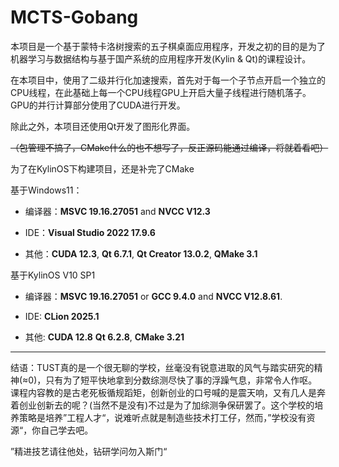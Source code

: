 # MCTS-Gobang

本项目是一个基于蒙特卡洛树搜索的五子棋桌面应用程序，开发之初的目的是为了机器学习与数据结构与基于国产系统的应用程序开发(Kylin & Qt)的课程设计。

在本项目中，使用了二级并行化加速搜索，首先对于每一个子节点开启一个独立的CPU线程，在此基础上每一个CPU线程GPU上开启大量子线程进行随机落子。GPU的并行计算部分使用了CUDA进行开发。

除此之外，本项目还使用Qt开发了图形化界面。

~~（包管理不搞了，CMake什么的也不想写了，反正源码能通过编译，将就着看吧）~~

为了在KylinOS下构建项目，还是补完了CMake

基于Windows11：

+ 编译器：**MSVC 19.16.27051** and **NVCC V12.3**

+ IDE：**Visual Studio 2022 17.9.6**

+ 其他：**CUDA 12.3**, **Qt 6.7.1**, **Qt Creator 13.0.2**, **QMake 3.1**

基于KylinOS V10 SP1

+ 编译器：**MSVC 19.16.27051** or **GCC 9.4.0** and **NVCC V12.8.61**.

+ IDE: **CLion 2025.1**

+ 其他: **CUDA 12.8**  **Qt 6.2.8**, **CMake 3.21**

---

结语：TUST真的是一个很无聊的学校，丝毫没有锐意进取的风气与踏实研究的精神(≈0)，只有为了短平快地拿到分数综测尽快了事的浮躁气息，非常令人作呕。课程内容教的是古老死板循规蹈矩，创新创业的口号喊的是震天响，又有几人是奔着创业创新去的呢？(当然不是没有)不过是为了加综测争保研罢了。这个学校的培养策略是培养”工程人才“，说难听点就是制造些技术打工仔，然而，”学校没有资源“，你自己学去吧。

”精进技艺请往他处，钻研学问勿入斯门“